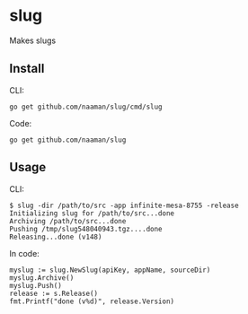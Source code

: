 # slug
Makes slugs

## Install

CLI:

```
go get github.com/naaman/slug/cmd/slug
```

Code:

```
go get github.com/naaman/slug
```

## Usage

CLI:

```term
$ slug -dir /path/to/src -app infinite-mesa-8755 -release
Initializing slug for /path/to/src...done
Archiving /path/to/src...done
Pushing /tmp/slug548040943.tgz....done 
Releasing...done (v148)
```

In code:

```term
myslug := slug.NewSlug(apiKey, appName, sourceDir)
myslug.Archive()
myslug.Push()
release := s.Release()
fmt.Printf("done (v%d)", release.Version)
```

